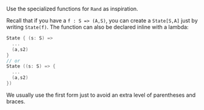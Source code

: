 Use the specialized functions for `Rand` as inspiration.

Recall that if you have a `f : S => (A,S)`, you can create a `State[S,A]` just by writing `State(f)`. The function can also be declared inline with a lambda:

```Scala
State { (s: S) => 
  ... 
  (a,s2) 
}
// or
State ((s: S) => { 
  ... 
  (a,s2) 
})
```

We usually use the first form just to avoid an extra level of parentheses and braces.
